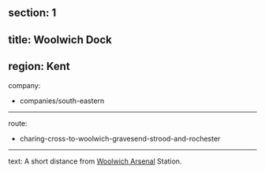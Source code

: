 section: 1
----
title: Woolwich Dock
----
region: Kent
----
company:
- companies/south-eastern
----
route:
- charing-cross-to-woolwich-gravesend-strood-and-rochester
----
text: A short distance from [Woolwich Arsenal](/stations/woolwich-arsenal) Station.
